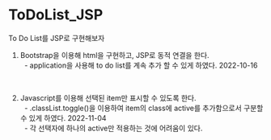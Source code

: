 # ToDoList_JSP

To Do List를 JSP로 구현해보자
<br>
1. Bootstrap을 이용해 html을 구현하고, JSP로 동적 연결을 한다.<br>
&nbsp; - application을 사용해 to do list를 계속 추가 할 수 있게 하였다. 2022-10-16<br>
<br>

2. Javascript를 이용해 선택된 item만 표시할 수 있도록 한다.<br>
&nbsp; - .classList.toggle()을 이용하여 item의 class에 active를 추가함으로서 구분할 수 있게 하였다. 2022-11-04<br>
&nbsp; - 각 선택자에 하나의 active만 적용하는 것에 어려움이 있다.<br>
<br>
